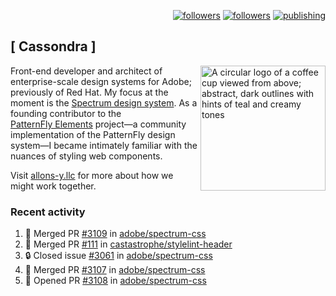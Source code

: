 <p align="right"><a rel="me" href="https://front-end.social/@castastrophe">
    <img alt="followers" title="Follow me on Mastodon" src="https://img.shields.io/mastodon/follow/109297102751309835?domain=https%3A%2F%2Ffront-end.social&label=Follow&logo=mastodon&logoColor=white&style=for-the-badge&labelColor=008080&color=006969"/></a>
  <a href="https://codepen.io/castastrophe/">
    <img alt="followers" title="Follow me on CodePen" src="https://img.shields.io/badge/23-1?color=640464&labelColor=7c007c&style=for-the-badge&logo=codepen&label=Follow"/></a>
<a href="https://castastrophe.medium.com/">
    <img alt="publishing" title="View articles on Medium" src="https://img.shields.io/badge/107-1?color=666&labelColor=444&label=subscribe&logo=medium&logoColor=white&style=for-the-badge"/></a>
</p>

## [&nbsp;Cassondra&nbsp;]

<img align="right" src="https://github-production-user-asset-6210df.s3.amazonaws.com/1840295/253016758-ba468774-1cd3-42c2-8f43-947b5eeb5edf.png" height="200" alt="A circular logo of a coffee cup viewed from above; abstract, dark outlines with hints of teal and creamy tones">

Front-end developer and architect of enterprise-scale design systems for Adobe; previously of Red Hat. My focus at the moment is the [Spectrum design system](https://github.com/adobe/spectrum-css). As a founding contributor to the [PatternFly&nbsp;Elements](https://github.com/patternfly/patternfly-elements) project&mdash;a community implementation of the PatternFly design system&mdash;I became intimately familiar with the nuances of styling web components.

Visit [allons-y.llc](http://allons-y.llc/) for more about how we might work together.

### Recent activity

<!--START_SECTION:activity-->
1. 🎉 Merged PR [#3109](https://github.com/adobe/spectrum-css/pull/3109) in [adobe/spectrum-css](https://github.com/adobe/spectrum-css)
2. 🎉 Merged PR [#111](https://github.com/castastrophe/stylelint-header/pull/111) in [castastrophe/stylelint-header](https://github.com/castastrophe/stylelint-header)
3. 🔒 Closed issue [#3061](https://github.com/adobe/spectrum-css/issues/3061) in [adobe/spectrum-css](https://github.com/adobe/spectrum-css)
4. 🎉 Merged PR [#3107](https://github.com/adobe/spectrum-css/pull/3107) in [adobe/spectrum-css](https://github.com/adobe/spectrum-css)
5. 💪 Opened PR [#3108](https://github.com/adobe/spectrum-css/pull/3108) in [adobe/spectrum-css](https://github.com/adobe/spectrum-css)
<!--END_SECTION:activity-->
